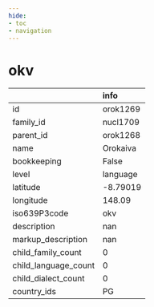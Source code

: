 ```yaml
---
hide:
- toc
- navigation
---
```

# okv
|                      | info     |
|:---------------------|:---------|
| id                   | orok1269 |
| family_id            | nucl1709 |
| parent_id            | orok1268 |
| name                 | Orokaiva |
| bookkeeping          | False    |
| level                | language |
| latitude             | -8.79019 |
| longitude            | 148.09   |
| iso639P3code         | okv      |
| description          | nan      |
| markup_description   | nan      |
| child_family_count   | 0        |
| child_language_count | 0        |
| child_dialect_count  | 0        |
| country_ids          | PG       |